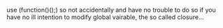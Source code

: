 use (function()();) so not accidentally and have no trouble to do so if you have no ill intention
to modify global vairable, the so called closure...


